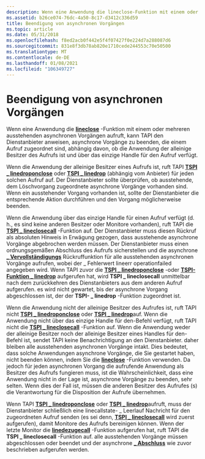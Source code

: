 ```yaml
---
description: Wenn eine Anwendung die lineclose-Funktion mit einem oder mehreren ausstehenden asynchronen Vorgängen aufruft, kann TAPI den Dienstanbieter anweisen, asynchrone Vorgänge zu beenden, die einem Aufruf zugeordnet sind.
ms.assetid: b26ce074-76dc-4a50-8c17-d3412c336d59
title: Beendigung von asynchronen Vorgängen
ms.topic: article
ms.date: 05/31/2018
ms.openlocfilehash: f8ed2acb0f442e5f4f07427f0e224d7a288087d6
ms.sourcegitcommit: 831e8f3db78ab820e1710cede244553c70e50500
ms.translationtype: MT
ms.contentlocale: de-DE
ms.lasthandoff: 01/08/2021
ms.locfileid: "106349727"
---
```

# <a name="termination-of-asynchronous-operations"></a>Beendigung von asynchronen Vorgängen

Wenn eine Anwendung die [**lineclose**](/windows/win32/api/tapi/nf-tapi-lineclose) -Funktion mit einem oder mehreren ausstehenden asynchronen Vorgängen aufruft, kann TAPI den Dienstanbieter anweisen, asynchrone Vorgänge zu beenden, die einem Aufruf zugeordnet sind, abhängig davon, ob die Anwendung der alleinige Besitzer des Aufrufs ist und über das einzige Handle für den Aufruf verfügt.

Wenn die Anwendung der alleinige Besitzer eines Aufrufs ist, ruft TAPI [**TSPI \_ linedroponclose**](./tspi-linedroponclose.md) oder [**TSPI \_ linedrop**](/windows/win32/api/tspi/nf-tspi-tspi_linedrop) (abhängig vom Anbieter) für jeden solchen Aufruf auf. Der Dienstanbieter sollte überprüfen, ob ausstehende, dem Löschvorgang zugeordnete asynchrone Vorgänge vorhanden sind. Wenn ein ausstehender Vorgang vorhanden ist, sollte der Dienstanbieter die entsprechende Aktion durchführen und den Vorgang möglicherweise beenden.

Wenn die Anwendung über das einzige Handle für einen Aufruf verfügt (d. h., es sind keine anderen Besitzer oder Monitore vorhanden), ruft TAPI die [**TSPI \_ lineclosecall**](/windows/win32/api/tspi/nf-tspi-tspi_lineclosecall) -Funktion auf. Der Dienstanbieter muss diesen Rückruf als absoluten Hinweis in Erwägung gezogen, dass ausstehende asynchrone Vorgänge abgebrochen werden müssen. Der Dienstanbieter muss einen ordnungsgemäßen Abschluss des Aufrufs sicherstellen und die asynchrone [**\_ Vervollständigungs**](/windows/win32/api/tspi/nc-tspi-async_completion) Rückruffunktion für alle ausstehenden asynchronen Vorgänge aufrufen, wobei der \_ Fehlerwert lineerr operationfailed angegeben wird. Wenn TAPI zuvor die [**TSPI \_ linedroponclose**](./tspi-linedroponclose.md) -oder [**TSPI-Funktion \_ linedrop**](/windows/win32/api/tspi/nf-tspi-tspi_linedrop) aufgerufen hat, wird **TSPI \_ lineclosecall** unmittelbar nach dem zurückkehren des Dienstanbieters aus dem anderen Aufruf aufgerufen. es wird nicht gewartet, bis der asynchrone Vorgang abgeschlossen ist, der der **TSPI- \_ linedrop** -Funktion zugeordnet ist.

Wenn die Anwendung nicht der alleinige Besitzer des Aufrufes ist, ruft TAPI nicht [**TSPI \_ linedroponclose**](./tspi-linedroponclose.md) oder [**TSPI \_ linedrop**](/windows/win32/api/tspi/nf-tspi-tspi_linedrop)auf. Wenn die Anwendung nicht über das einzige Handle für den-Befehl verfügt, ruft TAPI nicht die [**TSPI \_ lineclosecall**](/windows/win32/api/tspi/nf-tspi-tspi_lineclosecall) -Funktion auf. Wenn die Anwendung weder der alleinige Besitzer noch der alleinige Besitzer eines Handles für den-Befehl ist, sendet TAPI keine Benachrichtigung an den Dienstanbieter. daher bleiben alle ausstehenden asynchronen Vorgänge intakt. Dies bedeutet, dass solche Anwendungen asynchrone Vorgänge, die Sie gestartet haben, nicht beenden können, indem Sie die [**lineclose**](/windows/win32/api/tapi/nf-tapi-lineclose) -Funktion verwenden. Da jedoch für jeden asynchronen Vorgang die aufrufende Anwendung als Besitzer des Aufrufs fungieren muss, ist die Wahrscheinlichkeit, dass eine Anwendung nicht in der Lage ist, asynchrone Vorgänge zu beenden, sehr selten. Wenn dies der Fall ist, müssen die anderen Besitzer des Aufrufes (s) die Verantwortung für die Disposition der Aufrufe übernehmen.

Wenn TAPI [**TSPI \_ linedroponclose**](./tspi-linedroponclose.md) oder [**TSPI \_ linedrop**](/windows/win32/api/tspi/nf-tspi-tspi_linedrop)aufruft, muss der Dienstanbieter schließlich eine linecallstate- \_ Leerlauf Nachricht für den zugeordneten Aufruf senden (es sei denn, [**TSPI \_ lineclosecall**](/windows/win32/api/tspi/nf-tspi-tspi_lineclosecall) wird zuerst aufgerufen), damit Monitore des Aufrufs bereinigen können. Wenn der letzte Monitor die [**linedezugecall**](/windows/win32/api/tapi/nf-tapi-linedeallocatecall) -Funktion aufgerufen hat, ruft TAPI die **TSPI \_ lineclosecall** -Funktion auf. alle ausstehenden Vorgänge müssen abgeschlossen oder beendet und der asynchrone [**\_ Abschluss**](/windows/win32/api/tspi/nc-tspi-async_completion) wie zuvor beschrieben aufgerufen werden.

 

 
